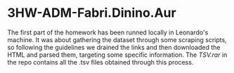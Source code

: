 # 3HW-ADM-Fabri.Dinino.Aur

The first part of the homework has been runned locally in Leonardo's machine. It was about gathering the dataset through some scraping scripts, so following the guidelines we drained the links and then downloaded the HTML and parsed them, targeting some specific information. The *TSV.rar* in the repo contains all the .tsv files obtained through this process.
